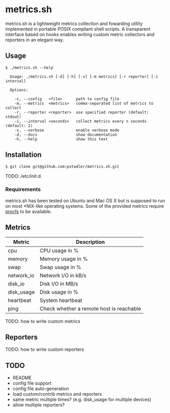 # metrics.sh

metrics.sh is a lightweight metrics collection and fowarding utility implemented in portable POSIX compliant shell scripts. A transparent interface based on hooks enables writing custom metric collectors and reporters in an elegant way.

## Usage

```
$ ./metrics.sh --help

  Usage: ./metrics.sh [-d] [-h] [-v] [-m metrics] [-r reporter] [-i interval]

  Options:

    -c, --config   <file>      path to config file
    -m, --metrics  <metrics>   comma-separated list of metrics to collect
    -r, --reporter <reporter>  use specified reporter (default: stdout)
    -i, --interval <seconds>   collect metrics every n seconds (default: 2)
    -v, --verbose              enable verbose mode
    -d, --docs                 show documentation
    -h, --help                 show this text
```

## Installation

```bash
$ git clone git@github.com:pstadler/metrics.sh.git
```

TODO: /etc/init.d

### Requirements

metrics.sh has been tested on Ubuntu and Mac OS X but is supposed to run on most *NIX-like operating systems. Some of the provided metrics require [procfs](http://en.wikipedia.org/wiki/Procfs) to be available.

## Metrics

Metric        | Description
------------- | -------------
cpu           | CPU usage in %
memory        | Memory usage in %
swap          | Swap usage in %
network_io    | Network I/O in kB/s
disk_io       | Disk I/O in MB/s
disk_usage    | Disk usage in %
heartbeat     | System heartbeat
ping          | Check whether a remote host is reachable

TODO: how to write custom metrics

## Reporters

TODO: how to write custom reporters

## TODO

- README
- config file support
- config file auto-generation
- load custom/contrib metrics and reporters
- same metric multiple times? (e.g. disk_usage for multiple devices)
- allow multiple reporters?